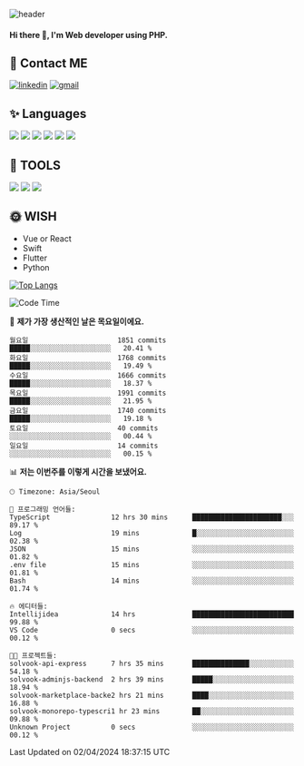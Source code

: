 ![header](https://capsule-render.vercel.app/api?type=waving&color=auto&height=300&section=header&text=Elin&fontSize=90&animation=twinkling)

#### Hi there 👋, I'm <b>Web developer</b> using PHP. ####

<!--
- 🔭 I’m currently working on Uniwill
- 🌱 I’m currently learning Vue or React or Python.
-->

<!---#### I am PHP developer --->

## 💌 Contact ME ###
[<img src='https://img.shields.io/badge/-EunjiKo-%230A66C2?style=flat-square&logo=LinkedIn&logoColor=white' alt='linkedin'>](https://www.linkedin.com/in/https://www.linkedin.com/in/eunji-ko-00a907164//)  [<img src='https://img.shields.io/badge/-einee214%40gmail.com-%23EA4335?style=flat-square&logo=Gmail&logoColor=white' alt='gmail'>](einee214@gmail.com)  


## ✨ Languages
<img src='https://img.shields.io/badge/-PHP-%23777BB4?style=for-the-badge&logo=PHP&logoColor=white'> <img src='https://img.shields.io/badge/-Laravel-%23FF2D20?style=for-the-badge&logo=Laravel&logoColor=white'> <img src='https://img.shields.io/badge/Jquery-%230769AD?style=for-the-badge&logo=Jquery&logoColor=white'> <img src='https://img.shields.io/badge/CSS3-%231572B6?style=for-the-badge&logo=CSS3&logoColor=white'> <img src='https://img.shields.io/badge/Bootstrap-%237952B3?style=for-the-badge&logo=Bootstrap&logoColor=white' > <img src='https://img.shields.io/badge/MySQL-%234479A1?style=for-the-badge&logo=MySQL&logoColor=white' >

## 🌷 TOOLS
<img src='https://img.shields.io/badge/PHPSTORM-%23000000?style=for-the-badge&logo=PhpStorm&logoColor=white' > <img src='https://img.shields.io/badge/GitLab-%23FCA121?style=for-the-badge&logo=GitLab&logoColor=white' > <img src='https://img.shields.io/badge/GitHub-%23181717?style=for-the-badge&logo=GitHub&logoColor=white'>


## 🌞 WISH
- Vue or React
- Swift
- Flutter
- Python


[![Top Langs](https://github-readme-stats.vercel.app/api/top-langs/?username=ein214&layout=compact)](https://github.com/anuraghazra/github-readme-stats)

<!--START_SECTION:waka-->
![Code Time](http://img.shields.io/badge/Code%20Time-3%2C363%20hrs%2046%20mins-blue)

📅 **제가 가장 생산적인 날은 목요일이에요.** 

```text
월요일                      1851 commits        █████░░░░░░░░░░░░░░░░░░░░   20.41 % 
화요일                      1768 commits        █████░░░░░░░░░░░░░░░░░░░░   19.49 % 
수요일                      1666 commits        █████░░░░░░░░░░░░░░░░░░░░   18.37 % 
목요일                      1991 commits        █████░░░░░░░░░░░░░░░░░░░░   21.95 % 
금요일                      1740 commits        █████░░░░░░░░░░░░░░░░░░░░   19.18 % 
토요일                      40 commits          ░░░░░░░░░░░░░░░░░░░░░░░░░   00.44 % 
일요일                      14 commits          ░░░░░░░░░░░░░░░░░░░░░░░░░   00.15 % 
```


📊 **저는 이번주를 이렇게 시간을 보냈어요.** 

```text
🕑︎ Timezone: Asia/Seoul

💬 프로그래밍 언어들: 
TypeScript               12 hrs 30 mins      ██████████████████████░░░   89.17 % 
Log                      19 mins             █░░░░░░░░░░░░░░░░░░░░░░░░   02.38 % 
JSON                     15 mins             ░░░░░░░░░░░░░░░░░░░░░░░░░   01.82 % 
.env file                15 mins             ░░░░░░░░░░░░░░░░░░░░░░░░░   01.81 % 
Bash                     14 mins             ░░░░░░░░░░░░░░░░░░░░░░░░░   01.74 % 

🔥 에디터들: 
Intellijidea             14 hrs              █████████████████████████   99.88 % 
VS Code                  0 secs              ░░░░░░░░░░░░░░░░░░░░░░░░░   00.12 % 

🐱‍💻 프로젝트들: 
solvook-api-express      7 hrs 35 mins       ██████████████░░░░░░░░░░░   54.18 % 
solvook-adminjs-backend  2 hrs 39 mins       █████░░░░░░░░░░░░░░░░░░░░   18.94 % 
solvook-marketplace-backe2 hrs 21 mins       ████░░░░░░░░░░░░░░░░░░░░░   16.88 % 
solvook-monorepo-typescri1 hr 23 mins        ██░░░░░░░░░░░░░░░░░░░░░░░   09.88 % 
Unknown Project          0 secs              ░░░░░░░░░░░░░░░░░░░░░░░░░   00.12 % 
```


 Last Updated on 02/04/2024 18:37:15 UTC
<!--END_SECTION:waka-->

<!---![GitHub stats](https://github-readme-stats.vercel.app/api?username=ein214&show_icons=true&theme=dracula)  --->



